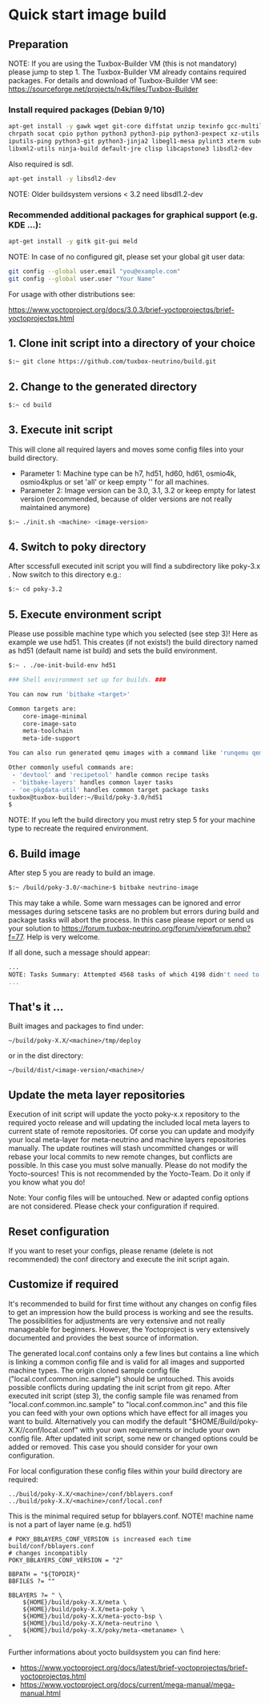# Quick start image build #

## Preparation
NOTE: If you are using the Tuxbox-Builder VM (this is not mandatory) please jump to step 1. The Tuxbox-Builder VM already contains required packages.
For details and download of Tuxbox-Builder VM see: https://sourceforge.net/projects/n4k/files/Tuxbox-Builder

### Install required packages (Debian 9/10)
```bash
apt-get install -y gawk wget git-core diffstat unzip texinfo gcc-multilib build-essential \
chrpath socat cpio python python3 python3-pip python3-pexpect xz-utils debianutils \
iputils-ping python3-git python3-jinja2 libegl1-mesa pylint3 xterm subversion locales-all \
libxml2-utils ninja-build default-jre clisp libcapstone3 libsdl2-dev
```

Also required is sdl.
```bash
apt-get install -y libsdl2-dev
```
NOTE: Older buildsystem versions < 3.2 need libsdl1.2-dev

### Recommended additional packages for graphical support (e.g. KDE ...):
```bash
apt-get install -y gitk git-gui meld
```
NOTE: In case of no configured git, please set your global git user data:
```bash
git config --global user.email "you@example.com"
git config --global user.user "Your Name"
```

For usage with other distributions see:

https://www.yoctoproject.org/docs/3.0.3/brief-yoctoprojectqs/brief-yoctoprojectqs.html

## 1. Clone init script into a directory of your choice
```bash
$:~ git clone https://github.com/tuxbox-neutrino/build.git
```

## 2. Change to the generated directory
```bash
$:~ cd build
```

## 3. Execute init script
This will clone all required layers and moves some config files into your build directory.
* Parameter 1: Machine type can be  h7, hd51, hd60, hd61, osmio4k, osmio4kplus or set 'all' or keep empty '' for all machines.
* Parameter 2: Image version can be 3.0, 3.1, 3.2 or keep empty for latest version (recommended, because of older versions are not really maintained anymore)
```bash
$:~ ./init.sh <machine> <image-version>
```

## 4. Switch to poky directory
After sccessfull executed init script you will find a subdirectory like poky-3.x .
Now switch to this directory e.g.:
```bash
$:~ cd poky-3.2
```

## 5. Execute environment script
Please use possible machine type which you selected (see step 3)! Here as example we use hd51.
This creates (if not exists!) the build directory named as hd51 (default name ist build) and sets the build environment.
```bash
$:~ . ./oe-init-build-env hd51

### Shell environment set up for builds. ###

You can now run 'bitbake <target>'

Common targets are:
    core-image-minimal
    core-image-sato
    meta-toolchain
    meta-ide-support

You can also run generated qemu images with a command like 'runqemu qemux86'

Other commonly useful commands are:
 - 'devtool' and 'recipetool' handle common recipe tasks
 - 'bitbake-layers' handles common layer tasks
 - 'oe-pkgdata-util' handles common target package tasks
tuxbox@tuxbox-builder:~/Build/poky-3.0/hd51
$
```
NOTE: If you left the build directory you must retry step 5 for your machine type to recreate the required environment.

## 6. Build image
After step 5 you are ready to build an image.
```bash
$:~ /build/poky-3.0/<machine>$ bitbake neutrino-image
```
This may take a while. Some warn messages can be ignored and error messages during setscene tasks are no problem but errors during build and package tasks will abort the process. In this case please report or send us your solution to https://forum.tuxbox-neutrino.org/forum/viewforum.php?f=77. Help is very welcome.

If all done, such a message should appear:
```bash
...
NOTE: Tasks Summary: Attempted 4568 tasks of which 4198 didn't need to be rerun and all succeeded.
...
```
## That's it ...

Built images and packages to find under:
```
~/build/poky-X.X/<machine>/tmp/deploy
```
or in the dist directory:
```
~/build/dist/<image-version/<machine>/
```

## Update the meta layer repositories
Execution of init script will update the yocto poky-x.x repository to the required yocto release and will updating the included local meta layers to  current
state of remote repositories. Of corse you can update and modyify your local meta-layer for meta-neutrino and machine layers repositories manually. The update routines will stash uncommitted changes or will rebase your local commits to new remote changes, but conflicts are possible. In this case you must solve manually.
Please do not modify the Yocto-sources! This is not recommended by the Yocto-Team. Do it only if you know what you do!

Note: Your config files will be untouched. New or adapted config options are not considered. Please check your configuration if required.


## Reset configuration
If you want to reset your configs, please rename (delete is not recommended) the conf directory and execute the init script again.


## Customize if required
It's recommended to build for first time without any changes on config files to get an impression how the build process is working and see the results.
The possibilities for adjustments are very extensive and not really manageable for beginners. However, the Yoctoproject is very 
extensively documented and provides the best source of information.

The generated local.conf contains only a few lines but contains a line which is linking a common config file and is valid for all images and supported machine types. The origin cloned sample config file ("local.conf.common.inc.sample") should be untouched. This avoids possible conflicts during updating the init script from git repo. After executed init script (step 3), the config sample file was renamed from "local.conf.common.inc.sample" to "local.conf.common.inc" and this file you can feed with your own options which have effect for all images you want to build.
Alternatively you can modify the default "$HOME/Build/poky-X.X/<machine>/conf/local.conf" with your own requirements or include your own config file. After updated init script, some new or changed options could be added or removed. This case you should consider for your own configuration.

For local configuration these config files within your build directory are required:
```
../build/poky-X.X/<machine>/conf/bblayers.conf
../build/poky-X.X/<machine>/conf/local.conf
```

This is the minimal required setup for bblayers.conf. 
NOTE! machine name is not a part of layer name (e.g. hd51) 

```bitbake
# POKY_BBLAYERS_CONF_VERSION is increased each time build/conf/bblayers.conf
# changes incompatibly
POKY_BBLAYERS_CONF_VERSION = "2"

BBPATH = "${TOPDIR}"
BBFILES ?= ""

BBLAYERS ?= " \
  	${HOME}/build/poky-X.X/meta \
  	${HOME}/build/poky-X.X/meta-poky \
  	${HOME}/build/poky-X.X/meta-yocto-bsp \
	${HOME}/build/poky-X.X/meta-neutrino \
	${HOME}/build/poky-X.X/poky/meta-<metaname> \
"
```  
Further informations about yocto buildsystem you can find here:

* https://www.yoctoproject.org/docs/latest/brief-yoctoprojectqs/brief-yoctoprojectqs.html
* https://www.yoctoproject.org/docs/current/mega-manual/mega-manual.html
